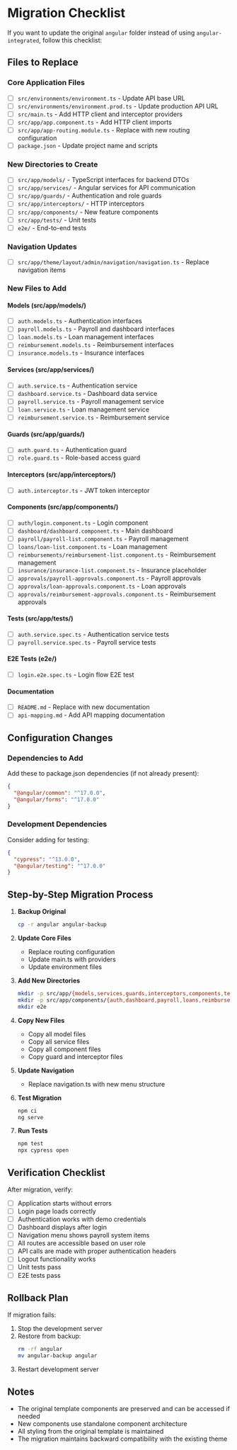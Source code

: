 # Migration Checklist

If you want to update the original `angular` folder instead of using `angular-integrated`, follow this checklist:

## Files to Replace

### Core Application Files
- [ ] `src/environments/environment.ts` - Update API base URL
- [ ] `src/environments/environment.prod.ts` - Update production API URL
- [ ] `src/main.ts` - Add HTTP client and interceptor providers
- [ ] `src/app/app.component.ts` - Add HTTP client imports
- [ ] `src/app/app-routing.module.ts` - Replace with new routing configuration
- [ ] `package.json` - Update project name and scripts

### New Directories to Create
- [ ] `src/app/models/` - TypeScript interfaces for backend DTOs
- [ ] `src/app/services/` - Angular services for API communication
- [ ] `src/app/guards/` - Authentication and role guards
- [ ] `src/app/interceptors/` - HTTP interceptors
- [ ] `src/app/components/` - New feature components
- [ ] `src/app/tests/` - Unit tests
- [ ] `e2e/` - End-to-end tests

### Navigation Updates
- [ ] `src/app/theme/layout/admin/navigation/navigation.ts` - Replace navigation items

### New Files to Add

#### Models (src/app/models/)
- [ ] `auth.models.ts` - Authentication interfaces
- [ ] `payroll.models.ts` - Payroll and dashboard interfaces
- [ ] `loan.models.ts` - Loan management interfaces
- [ ] `reimbursement.models.ts` - Reimbursement interfaces
- [ ] `insurance.models.ts` - Insurance interfaces

#### Services (src/app/services/)
- [ ] `auth.service.ts` - Authentication service
- [ ] `dashboard.service.ts` - Dashboard data service
- [ ] `payroll.service.ts` - Payroll management service
- [ ] `loan.service.ts` - Loan management service
- [ ] `reimbursement.service.ts` - Reimbursement service

#### Guards (src/app/guards/)
- [ ] `auth.guard.ts` - Authentication guard
- [ ] `role.guard.ts` - Role-based access guard

#### Interceptors (src/app/interceptors/)
- [ ] `auth.interceptor.ts` - JWT token interceptor

#### Components (src/app/components/)
- [ ] `auth/login.component.ts` - Login component
- [ ] `dashboard/dashboard.component.ts` - Main dashboard
- [ ] `payroll/payroll-list.component.ts` - Payroll management
- [ ] `loans/loan-list.component.ts` - Loan management
- [ ] `reimbursements/reimbursement-list.component.ts` - Reimbursement management
- [ ] `insurance/insurance-list.component.ts` - Insurance placeholder
- [ ] `approvals/payroll-approvals.component.ts` - Payroll approvals
- [ ] `approvals/loan-approvals.component.ts` - Loan approvals
- [ ] `approvals/reimbursement-approvals.component.ts` - Reimbursement approvals

#### Tests (src/app/tests/)
- [ ] `auth.service.spec.ts` - Authentication service tests
- [ ] `payroll.service.spec.ts` - Payroll service tests

#### E2E Tests (e2e/)
- [ ] `login.e2e.spec.ts` - Login flow E2E test

#### Documentation
- [ ] `README.md` - Replace with new documentation
- [ ] `api-mapping.md` - Add API mapping documentation

## Configuration Changes

### Dependencies to Add
Add these to package.json dependencies (if not already present):
```json
{
  "@angular/common": "^17.0.0",
  "@angular/forms": "^17.0.0"
}
```

### Development Dependencies
Consider adding for testing:
```json
{
  "cypress": "^13.0.0",
  "@angular/testing": "^17.0.0"
}
```

## Step-by-Step Migration Process

1. **Backup Original**
   ```bash
   cp -r angular angular-backup
   ```

2. **Update Core Files**
   - Replace routing configuration
   - Update main.ts with providers
   - Update environment files

3. **Add New Directories**
   ```bash
   mkdir -p src/app/{models,services,guards,interceptors,components,tests}
   mkdir -p src/app/components/{auth,dashboard,payroll,loans,reimbursements,insurance,approvals}
   mkdir e2e
   ```

4. **Copy New Files**
   - Copy all model files
   - Copy all service files
   - Copy all component files
   - Copy guard and interceptor files

5. **Update Navigation**
   - Replace navigation.ts with new menu structure

6. **Test Migration**
   ```bash
   npm ci
   ng serve
   ```

7. **Run Tests**
   ```bash
   npm test
   npx cypress open
   ```

## Verification Checklist

After migration, verify:
- [ ] Application starts without errors
- [ ] Login page loads correctly
- [ ] Authentication works with demo credentials
- [ ] Dashboard displays after login
- [ ] Navigation menu shows payroll system items
- [ ] All routes are accessible based on user role
- [ ] API calls are made with proper authentication headers
- [ ] Logout functionality works
- [ ] Unit tests pass
- [ ] E2E tests pass

## Rollback Plan

If migration fails:
1. Stop the development server
2. Restore from backup:
   ```bash
   rm -rf angular
   mv angular-backup angular
   ```
3. Restart development server

## Notes

- The original template components are preserved and can be accessed if needed
- New components use standalone component architecture
- All styling from the original template is maintained
- The migration maintains backward compatibility with the existing theme